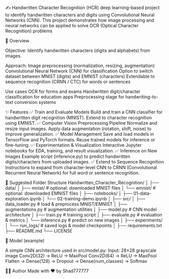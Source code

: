 ✍️ Handwritten Character Recognition (HCR)
deep learning–based project to identify handwritten characters and digits using Convolutional Neural Networks (CNN). 
This project demonstrates how image processing and neural networks
can be applied to solve OCR (Optical Character Recognition) problems


🚀 Overview

Objective: Identify handwritten characters (digits and alphabets) from images.

Approach:
Image preprocessing (normalization, resizing, augmentation)
Convolutional Neural Network (CNN) for classification
Option to switch dataset between MNIST (digits) and EMNIST (characters)
Extendable to sequence recognition (CRNN / CTC) for words or sentences

Use cases
OCR for forms and exams
Handwritten digit/character classification for education apps
Preprocessing stage for handwriting-to-text conversion systems



✨ Features
✅ Train and Evaluate Models
 Build and train a CNN classifier for handwritten digit recognition (MNIST).
 Extend to character recognition using EMNIST.
✅ Computer Vision Preprocessing Pipeline
 Normalize and resize input images.
 Apply data augmentation (rotation, shift, noise) to improve generalization.
✅ Model Management
 Save and load models in TensorFlow and PyTorch formats.
 Reuse trained models for inference or fine-tuning.
✅ Experimentation & Visualization
  Interactive Jupyter notebooks for EDA, training, and result visualization.
✅ Inference on New Images
   Example script (inference.py) to predict handwritten digits/characters from uploaded images.
✅ Extend to Sequence Recognition
Instructions to expand from character-level CNN to CRNN (Convolutional Recurrent Neural Network) for full word or sentence recognition.

📁 Suggested Folder Structure
Handwritten_Character_Recognition/
│
├── data/
│   ├── mnist/                  # optional: downloaded MNIST files
│   └── emnist/                 # optional: downloaded EMNIST files
│
├── notebooks/
│   ├── 01-data-exploration.ipynb
│   └── 02-training-demo.ipynb
│
├── src/
│   ├── data_loader.py          # load & preprocess MNIST/EMNIST
│   ├── augmentations.py        # augmentation utilities
│   ├── model.py                # CNN model architecture
│   ├── train.py                # training script
│   ├── evaluate.py             # evaluation & metrics
│   └── inference.py            # predict on new images
│
├── experiments/
│   └── run_logs/               # saved logs & model checkpoints
│
├── requirements.txt
├── README.md
└── LICENSE

🧠 Model (example)

A simple CNN architecture used in src/model.py:
Input: 28×28 grayscale image
Conv2D(32) -> ReLU -> MaxPool
Conv2D(64) -> ReLU -> MaxPool
Flatten -> Dense(128) -> Dropout -> Dense(num_classes) -> Softmax

🧑‍💻 Author
Made with ❤️ by Shad777777
